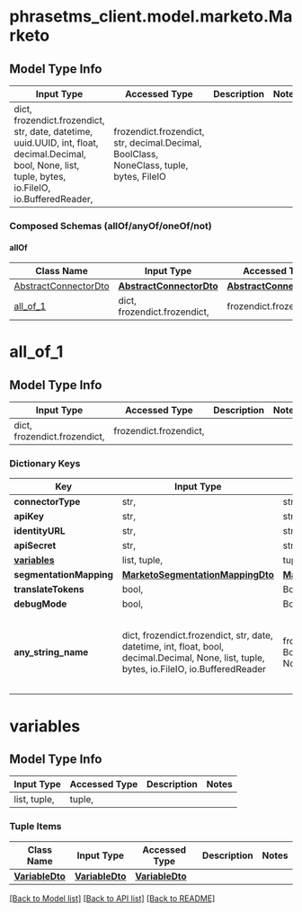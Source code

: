 # phrasetms_client.model.marketo.Marketo

## Model Type Info

| Input Type                                                                                                                                              | Accessed Type                                                                           | Description | Notes |
| ------------------------------------------------------------------------------------------------------------------------------------------------------- | --------------------------------------------------------------------------------------- | ----------- | ----- |
| dict, frozendict.frozendict, str, date, datetime, uuid.UUID, int, float, decimal.Decimal, bool, None, list, tuple, bytes, io.FileIO, io.BufferedReader, | frozendict.frozendict, str, decimal.Decimal, BoolClass, NoneClass, tuple, bytes, FileIO |             |

### Composed Schemas (allOf/anyOf/oneOf/not)

#### allOf

| Class Name                                      | Input Type                                          | Accessed Type                                       | Description | Notes |
| ----------------------------------------------- | --------------------------------------------------- | --------------------------------------------------- | ----------- | ----- |
| [AbstractConnectorDto](AbstractConnectorDto.md) | [**AbstractConnectorDto**](AbstractConnectorDto.md) | [**AbstractConnectorDto**](AbstractConnectorDto.md) |             |
| [all_of_1](#all_of_1)                           | dict, frozendict.frozendict,                        | frozendict.frozendict,                              |             |

# all_of_1

## Model Type Info

| Input Type                   | Accessed Type          | Description | Notes |
| ---------------------------- | ---------------------- | ----------- | ----- |
| dict, frozendict.frozendict, | frozendict.frozendict, |             |

### Dictionary Keys

| Key                         | Input Type                                                                                                                                  | Accessed Type                                                                           | Description                                                        | Notes      |
| --------------------------- | ------------------------------------------------------------------------------------------------------------------------------------------- | --------------------------------------------------------------------------------------- | ------------------------------------------------------------------ | ---------- |
| **connectorType**           | str,                                                                                                                                        | str,                                                                                    |                                                                    |
| **apiKey**                  | str,                                                                                                                                        | str,                                                                                    |                                                                    |
| **identityURL**             | str,                                                                                                                                        | str,                                                                                    |                                                                    |
| **apiSecret**               | str,                                                                                                                                        | str,                                                                                    |                                                                    |
| **[variables](#variables)** | list, tuple,                                                                                                                                | tuple,                                                                                  |                                                                    | [optional] |
| **segmentationMapping**     | [**MarketoSegmentationMappingDto**](MarketoSegmentationMappingDto.md)                                                                       | [**MarketoSegmentationMappingDto**](MarketoSegmentationMappingDto.md)                   |                                                                    | [optional] |
| **translateTokens**         | bool,                                                                                                                                       | BoolClass,                                                                              |                                                                    | [optional] |
| **debugMode**               | bool,                                                                                                                                       | BoolClass,                                                                              |                                                                    | [optional] |
| **any_string_name**         | dict, frozendict.frozendict, str, date, datetime, int, float, bool, decimal.Decimal, None, list, tuple, bytes, io.FileIO, io.BufferedReader | frozendict.frozendict, str, BoolClass, decimal.Decimal, NoneClass, tuple, bytes, FileIO | any string name can be used but the value must be the correct type | [optional] |

# variables

## Model Type Info

| Input Type   | Accessed Type | Description | Notes |
| ------------ | ------------- | ----------- | ----- |
| list, tuple, | tuple,        |             |

### Tuple Items

| Class Name                        | Input Type                        | Accessed Type                     | Description | Notes |
| --------------------------------- | --------------------------------- | --------------------------------- | ----------- | ----- |
| [**VariableDto**](VariableDto.md) | [**VariableDto**](VariableDto.md) | [**VariableDto**](VariableDto.md) |             |

[[Back to Model list]](../../README.md#documentation-for-models) [[Back to API list]](../../README.md#documentation-for-api-endpoints) [[Back to README]](../../README.md)
